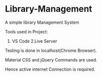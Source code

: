 # Library-Management

A simple library Management System

Tools used in Project:
1. VS Code
2.Live Server

Testing is done in localhost(Chrome Browser).

Material CSS and jQuery Commands are used.

Hence active internet Connection is required.
